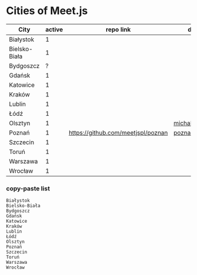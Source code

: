 # Cities of Meet.js

| City | active | repo link | default contact | notes |
| ---- | ------ | --------- | --------------- | ----- |
|Białystok|1|
|Bielsko-Biała|1|
|Bydgoszcz|?|
|Gdańsk|1|
|Katowice|1|
|Kraków|1|
|Lublin|1|
|Łódź|1|
|Olsztyn|1||michal+meetjs@kwiatek.it||
|Poznań|1|https://github.com/meetjspl/poznan|poznan@meetjs.pl||
|Szczecin|1|
|Toruń|1|
|Warszawa|1|
|Wrocław|1|


### copy-paste list
```
Białystok
Bielsko-Biała
Bydgoszcz
Gdańsk
Katowice
Kraków
Lublin
Łódź
Olsztyn
Poznań
Szczecin
Toruń
Warszawa
Wrocław
```
